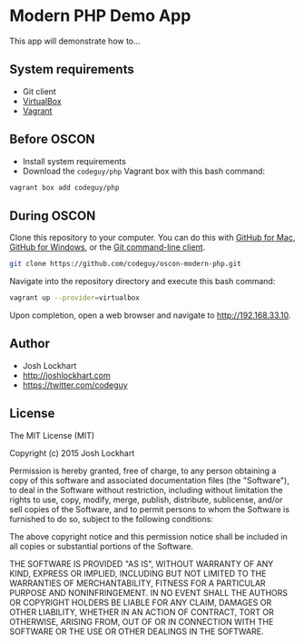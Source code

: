 # Modern PHP Demo App

This app will demonstrate how to...

## System requirements

* Git client
* [VirtualBox](https://www.virtualbox.org)
* [Vagrant](https://www.vagrantup.com)

## Before OSCON

* Install system requirements
* Download the `codeguy/php` Vagrant box with this bash command:

```bash
vagrant box add codeguy/php
```

## During OSCON

Clone this repository to your computer. You can do this with [GitHub for Mac](https://mac.github.com), [GitHub for Windows](https://windows.github.com), or the [Git command-line client](http://www.git-scm.com).

```bash
git clone https://github.com/codeguy/oscon-modern-php.git
```

Navigate into the repository directory and execute this bash command:

```bash
vagrant up --provider=virtualbox
```

Upon completion, open a web browser and navigate to <http://192.168.33.10>.

## Author

* Josh Lockhart
* http://joshlockhart.com
* https://twitter.com/codeguy

## License

The MIT License (MIT)

Copyright (c) 2015 Josh Lockhart

Permission is hereby granted, free of charge, to any person obtaining a copy
of this software and associated documentation files (the "Software"), to deal
in the Software without restriction, including without limitation the rights
to use, copy, modify, merge, publish, distribute, sublicense, and/or sell
copies of the Software, and to permit persons to whom the Software is
furnished to do so, subject to the following conditions:

The above copyright notice and this permission notice shall be included in
all copies or substantial portions of the Software.

THE SOFTWARE IS PROVIDED "AS IS", WITHOUT WARRANTY OF ANY KIND, EXPRESS OR
IMPLIED, INCLUDING BUT NOT LIMITED TO THE WARRANTIES OF MERCHANTABILITY,
FITNESS FOR A PARTICULAR PURPOSE AND NONINFRINGEMENT. IN NO EVENT SHALL THE
AUTHORS OR COPYRIGHT HOLDERS BE LIABLE FOR ANY CLAIM, DAMAGES OR OTHER
LIABILITY, WHETHER IN AN ACTION OF CONTRACT, TORT OR OTHERWISE, ARISING FROM,
OUT OF OR IN CONNECTION WITH THE SOFTWARE OR THE USE OR OTHER DEALINGS IN
THE SOFTWARE.
